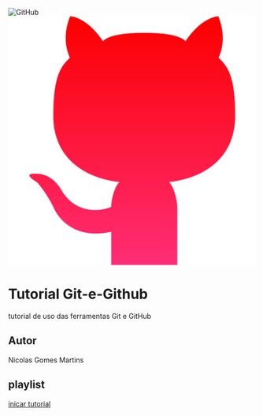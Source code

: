 ![GitHub](https://img.shields.io/github/license/nicolasmartins2907/git-e-github)
![](https://github.com/nicolasmartins2907/git-e-github/blob/main/gitHub.png)
# Tutorial Git-e-Github
tutorial de uso das ferramentas Git e GitHub
## Autor
Nicolas Gomes Martins
## playlist
[inicar tutorial](https://joseassis.com.br/cursos/gitegithub.html)

